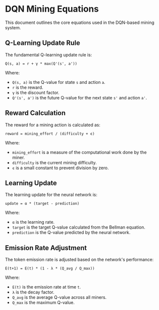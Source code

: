 # DQN Mining Equations

This document outlines the core equations used in the DQN-based mining system.

## Q-Learning Update Rule

The fundamental Q-learning update rule is:

```
Q(s, a) = r + γ * max(Q'(s', a'))
```

Where:
- `Q(s, a)` is the Q-value for state `s` and action `a`.
- `r` is the reward.
- `γ` is the discount factor.
- `Q'(s', a')` is the future Q-value for the next state `s'` and action `a'`.

## Reward Calculation

The reward for a mining action is calculated as:

```
reward = mining_effort / (difficulty + ϵ)
```

Where:
- `mining_effort` is a measure of the computational work done by the miner.
- `difficulty` is the current mining difficulty.
- `ϵ` is a small constant to prevent division by zero.

## Learning Update

The learning update for the neural network is:

```
update = α * (target - prediction)
```

Where:
- `α` is the learning rate.
- `target` is the target Q-value calculated from the Bellman equation.
- `prediction` is the Q-value predicted by the neural network.

## Emission Rate Adjustment

The token emission rate is adjusted based on the network's performance:

```
E(t+1) = E(t) * (1 - λ * (Q_avg / Q_max))
```

Where:
- `E(t)` is the emission rate at time `t`.
- `λ` is the decay factor.
- `Q_avg` is the average Q-value across all miners.
- `Q_max` is the maximum Q-value.
